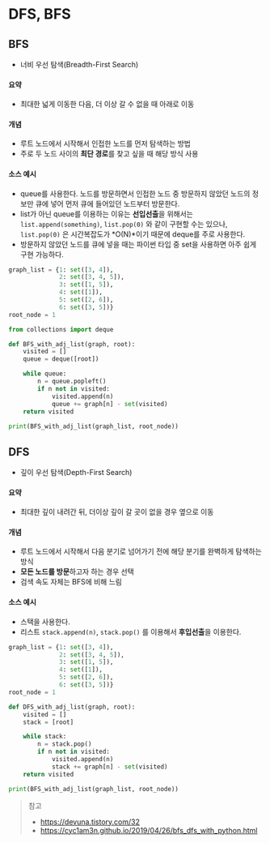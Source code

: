 # DFS, BFS

## BFS

- 너비 우선 탐색(Breadth-First Search)

#### 요약

- 최대한 넓게 이동한 다음, 더 이상 갈 수 없을 때 아래로 이동

#### 개념 

- 루트 노드에서 시작해서 인접한 노드를 먼저 탐색하는 방법
- 주로 두 노드 사이의 **최단 경로**를 찾고 싶을 때 해당 방식 사용

#### 소스 예시

- queue를 사용한다. 노드를 방문하면서 인접한 노드 중 방문하지 않았던 노드의 정보만 큐에 넣어 먼저 큐에 들어있던 노드부터 방문한다.
- list가 아닌 queue를 이용하는 이유는 **선입선출**을 위해서는 `list.append(something)`, `list.pop(0)` 와 같이 구현할 수는 있으나, `list.pop(0)` 은 시간복잡도가 *O(N)*이기 때문에 deque를 주로 사용한다.
- 방문하지 않았던 노드를 큐에 넣을 때는 파이썬 타입 중 set을 사용하면 아주 쉽게 구현 가능하다.

```python
graph_list = {1: set([3, 4]),
              2: set([3, 4, 5]),
              3: set([1, 5]),
              4: set([1]),
              5: set([2, 6]),
              6: set([3, 5])}
root_node = 1
```

```python
from collections import deque

def BFS_with_adj_list(graph, root):
    visited = []
    queue = deque([root])

    while queue:
        n = queue.popleft()
        if n not in visited:
            visited.append(n)
            queue += graph[n] - set(visited)
    return visited
  
print(BFS_with_adj_list(graph_list, root_node))
```



## DFS

- 깊이 우선 탐색(Depth-First Search)

#### 요약

- 최대한 깊이 내려간 뒤, 더이상 깊이 갈 곳이 없을 경우 옆으로 이동

#### 개념

- 루트 노드에서 시작해서 다음 분기로 넘어가기 전에 해당 분기를 완벽하게 탐색하는 방식
- **모든 노드를 방문**하고자 하는 경우 선택
- 검색 속도 자체는 BFS에 비해 느림

#### 소스 예시

- 스택을 사용한다. 
- 리스트 `stack.append(n)`, `stack.pop()` 를 이용해서 **후입선출**을 이용한다.

```python
graph_list = {1: set([3, 4]),
              2: set([3, 4, 5]),
              3: set([1, 5]),
              4: set([1]),
              5: set([2, 6]),
              6: set([3, 5])}
root_node = 1
```

```python
def DFS_with_adj_list(graph, root):
    visited = []
    stack = [root]

    while stack:
        n = stack.pop()
        if n not in visited:
            visited.append(n)
            stack += graph[n] - set(visited)
    return visited

print(BFS_with_adj_list(graph_list, root_node))
```



> 참고 
>
> - https://devuna.tistory.com/32
> - https://cyc1am3n.github.io/2019/04/26/bfs_dfs_with_python.html